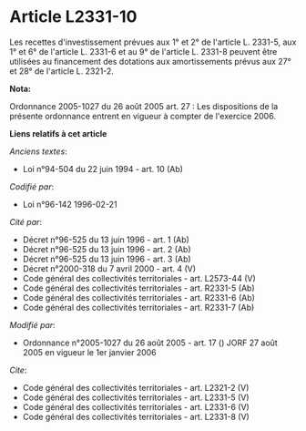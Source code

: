 # Article L2331-10

Les recettes d'investissement prévues aux 1° et 2° de l'article L. 2331-5, aux 1° et 6° de l'article L. 2331-6 et au 9° de
l'article L. 2331-8 peuvent être utilisées au financement des dotations aux amortissements prévus aux 27° et 28° de l'article
L. 2321-2.

**Nota:**

Ordonnance 2005-1027 du 26 août 2005 art. 27 : Les dispositions de la présente ordonnance entrent en vigueur à compter de
l'exercice 2006.

**Liens relatifs à cet article**

_Anciens textes_:

  - Loi n°94-504 du 22 juin 1994 - art. 10 (Ab)

_Codifié par_:

  - Loi n°96-142 1996-02-21

_Cité par_:

  - Décret n°96-525 du 13 juin 1996 - art. 1 (Ab)
  - Décret n°96-525 du 13 juin 1996 - art. 2 (Ab)
  - Décret n°96-525 du 13 juin 1996 - art. 3 (Ab)
  - Décret n°2000-318 du 7 avril 2000 - art. 4 (V)
  - Code général des collectivités territoriales - art. L2573-44 (V)
  - Code général des collectivités territoriales - art. R2331-5 (Ab)
  - Code général des collectivités territoriales - art. R2331-6 (Ab)
  - Code général des collectivités territoriales - art. R2331-7 (Ab)

_Modifié par_:

  - Ordonnance n°2005-1027 du 26 août 2005 - art. 17 () JORF 27 août 2005 en vigueur le 1er janvier 2006

_Cite_:

  - Code général des collectivités territoriales - art. L2321-2 (V)
  - Code général des collectivités territoriales - art. L2331-5 (V)
  - Code général des collectivités territoriales - art. L2331-6 (V)
  - Code général des collectivités territoriales - art. L2331-8 (V)
